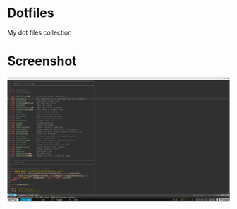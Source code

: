 # Dotfiles
My dot files collection

# Screenshot
![Workspace screenshot](https://github.com/diwasblack/dotfiles/blob/master/img/workspace.png)
